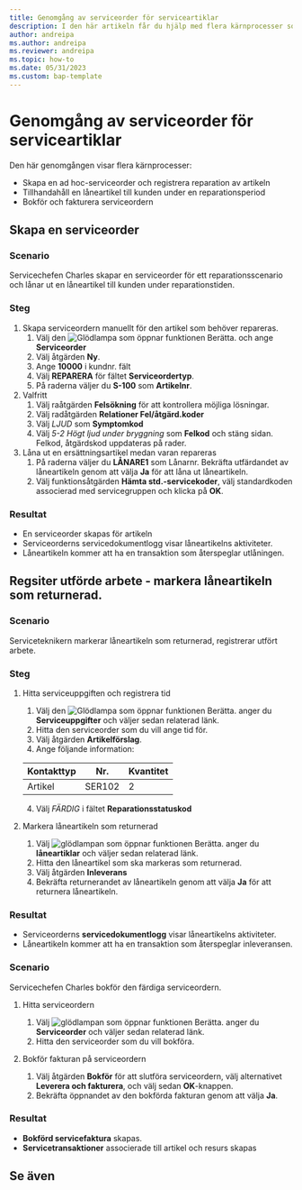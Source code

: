 ```yaml
---
title: Genomgång av serviceorder för serviceartiklar
description: I den här artikeln får du hjälp med flera kärnprocesser som omfattar serviceorder och artiklar.
author: andreipa
ms.author: andreipa
ms.reviewer: andreipa
ms.topic: how-to
ms.date: 05/31/2023
ms.custom: bap-template
---
```


# <a name="walkthrough-of-service-orders-for-service-items"></a>Genomgång av serviceorder för serviceartiklar

Den här genomgången visar flera kärnprocesser:

- Skapa en ad hoc-serviceorder och registrera reparation av artikeln
- Tillhandahåll en låneartikel till kunden under en reparationsperiod
- Bokför och fakturera serviceordern
    
## <a name="creating-a-service-order"></a>Skapa en serviceorder

### <a name="scenario"></a>Scenario

Servicechefen Charles skapar en serviceorder för ett reparationsscenario och lånar ut en låneartikel till kunden under reparationstiden.

### <a name="steps"></a>Steg

1. Skapa serviceordern manuellt för den artikel som behöver repareras.
   1. Välj den ![Glödlampa som öppnar funktionen Berätta.](../../media/ui-search/search_small.png "Berätta vad du vill göra") och ange **Serviceorder**
   2. Välj åtgärden **Ny**.
   3. Ange **10000** i kundnr. fält
   4. Välj **REPARERA** för fältet **Serviceordertyp**.
   5. På raderna väljer du **S-100** som **Artikelnr**.
2. Valfritt
   1. Välj raåtgärden **Felsökning** för att kontrollera möjliga lösningar.
   2. Välj radåtgärden **Relationer Fel/åtgärd.koder**
   3. Välj *LJUD* som **Symptomkod**
   4. Välj *5-2 Högt ljud under bryggning* som **Felkod** och stäng sidan. Felkod, åtgärdskod uppdateras på rader.
3. Låna ut en ersättningsartikel medan varan repareras
   1. På raderna väljer du **LÅNARE1** som Lånarnr. Bekräfta utfärdandet av låneartikeln genom att välja **Ja** för att låna ut låneartikeln. 
   2. Välj funktionsåtgärden **Hämta std.-servicekoder**, välj standardkoden associerad med servicegruppen och klicka på **OK**.
   
### <a name="results"></a>Resultat

- En serviceorder skapas för artikeln
- Serviceorderns servicedokumentlogg visar låneartikelns aktiviteter.
- Låneartikeln kommer att ha en transaktion som återspeglar utlåningen.
   

## <a name="regsiter-performed-work-mark-loaner-as-returned"></a>Regsiter utförde arbete - markera låneartikeln som returnerad.

### <a name="scenario-1"></a>Scenario

Serviceteknikern markerar låneartikeln som returnerad, registrerar utfört arbete.

### <a name="steps-1"></a>Steg

1. Hitta serviceuppgiften och registrera tid 
   1. Välj den ![Glödlampa som öppnar funktionen Berätta.](../../media/ui-search/search_small.png "Berätta vad du vill göra") anger du **Serviceuppgifter** och väljer sedan relaterad länk.
   2. Hitta den serviceorder som du vill ange tid för.
   3. Välj åtgärden **Artikelförslag**.
   4. Ange följande information:

    |Kontakttyp|Nr.|Kvantitet|
    |----|---|--------|  
    |Artikel|SER102|2|

   4. Välj *FÄRDIG* i fältet **Reparationsstatuskod**
    
2. Markera låneartikeln som returnerad
   1. Välj ![glödlampan som öppnar funktionen Berätta.](../../media/ui-search/search_small.png "Berätta vad du vill göra") anger du **låneartiklar** och väljer sedan relaterad länk.
   2. Hitta den låneartikel som ska markeras som returnerad.
   3. Välj åtgärden **Inleverans** 
   4. Bekräfta returnerandet av låneartikeln genom att välja **Ja** för att returnera låneartikeln.
      
### <a name="results-1"></a>Resultat

- Serviceorderns **servicedokumentlogg** visar låneartikelns aktiviteter.
- Låneartikeln kommer att ha en transaktion som återspeglar inleveransen.


### <a name="scenario-2"></a>Scenario

Servicechefen Charles bokför den färdiga serviceordern.

1. Hitta serviceordern 
   1. Välj ![glödlampan som öppnar funktionen Berätta.](../../media/ui-search/search_small.png "Berätta vad du vill göra") anger du **Serviceorder** och väljer sedan relaterad länk.
   2. Hitta den serviceorder som du vill bokföra.

2. Bokför fakturan på serviceordern
   1. Välj åtgärden **Bokför** för att slutföra serviceordern, välj alternativet **Leverera och fakturera**, och välj sedan **OK**-knappen.
   2. Bekräfta öppnandet av den bokförda fakturan genom att välja **Ja**. 
### <a name="results-2"></a>Resultat

- **Bokförd servicefaktura** skapas.
- **Servicetransaktioner** associerade till artikel och resurs skapas

## <a name="see-also"></a>Se även
